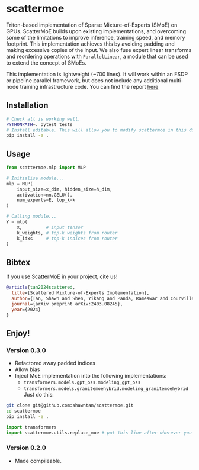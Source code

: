 # scattermoe
Triton-based implementation of Sparse Mixture-of-Experts (SMoE) on GPUs.
ScatterMoE builds upon existing implementations, and overcoming some of the limitations to improve inference, training speed, and memory footprint. 
This implementation achieves this by avoiding padding and making excessive copies of the input.
We also fuse expert linear transforms and reordering operations with `ParallelLinear`, a module that can be used to extend the concept of SMoEs.

This implementation is lightweight (~700 lines).
It will work within an FSDP or pipeline parallel framework, but does not include any additional multi-node training infrastructure code.
You can find the report [here](https://arxiv.org/abs/2403.08245)

## Installation
```sh
# Check all is working well.
PYTHONPATH=. pytest tests
# Install editable. This will allow you to modify scattermoe in this directory.
pip install -e .
```

## Usage
```python
from scattermoe.mlp import MLP

# Initialise module...
mlp = MLP(
    input_size=x_dim, hidden_size=h_dim,
    activation=nn.GELU(),
    num_experts=E, top_k=k
)

# Calling module...
Y = mlp(
    X,         # input tensor
    k_weights, # top-k weights from router
    k_idxs     # top-k indices from router
)
```

## Bibtex
If you use ScatterMoE in your project, cite us!
```bibtex
@article{tan2024scattered,
  title={Scattered Mixture-of-Experts Implementation},
  author={Tan, Shawn and Shen, Yikang and Panda, Rameswar and Courville, Aaron},
  journal={arXiv preprint arXiv:2403.08245},
  year={2024}
}
```

Enjoy!
----

###  Version 0.3.0

- Refactored away padded indices
- Allow bias
- Inject MoE implementation into the following implementations:
  - `transformers.models.gpt_oss.modeling_gpt_oss` 
  - `transformers.models.granitemoehybrid.modeling_granitemoehybrid`
Just do this:
```sh
git clone git@github.com:shawntan/scattermoe.git
cd scattermoe
pip install -e .
```
```python
import transformers
import scattermoe.utils.replace_moe # put this line after wherever you import transformers
```

###  Version 0.2.0

- Made compileable.
